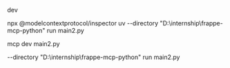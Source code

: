 dev

npx @modelcontextprotocol/inspector uv --directory "D:\internship\frappe-mcp-python" run main2.py

mcp dev main2.py

--directory "D:\internship\frappe-mcp-python" run main2.py
